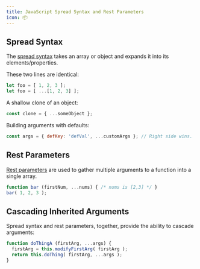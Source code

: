 ```yaml
---
title: JavaScript Spread Syntax and Rest Parameters
icon: 📦
---
```


## Spread Syntax

The [spread syntax](https://developer.mozilla.org/en-US/docs/Web/JavaScript/Reference/Operators/Spread_syntax) takes an array or object and expands it into its elements/properties.

These two lines are identical:

```js
let foo = [ 1, 2, 3 ];
let foo = [ ...[1, 2, 3] ];
```
A shallow clone of an object:

```js
const clone = { ...someObject };
```

Building arguments with defaults:

```js
const args = { defKey: 'defVal', ...customArgs }; // Right side wins.
```

## Rest Parameters

[Rest parameters](https://developer.mozilla.org/en-US/docs/Web/JavaScript/Reference/Functions/rest_parameters) are used to gather multiple arguments to a function into a single array.

```js
function bar (firstNum, ...nums) { /* nums is [2,3] */ }
bar( 1, 2, 3 );
```

## Cascading Inherited Arguments

Spread syntax and rest parameters, together, provide the ability to cascade arguments:

```js
function doThingA (firstArg, ...args) {
  firstArg = this.modifyFirstArg( firstArg );
  return this.doThing( firstArg, ...args );
}
```

